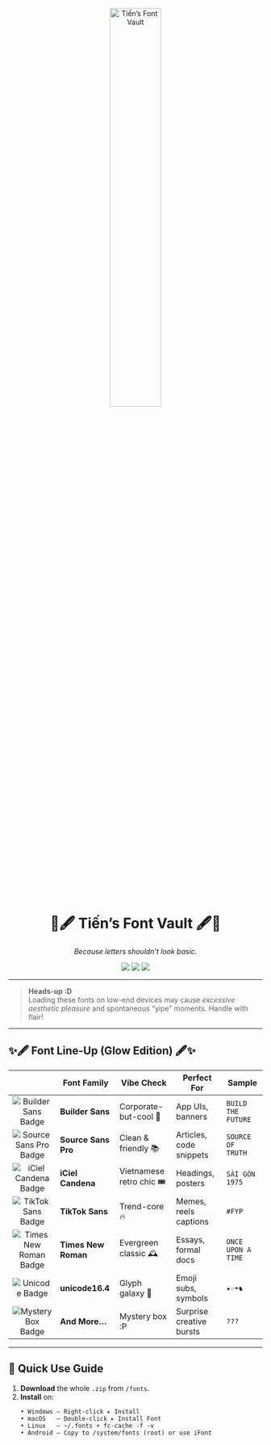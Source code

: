 <p align="center">
  <!-- Swap in your own banner if you like -->
  <img src="resources/fontvault.png" width="45%" alt="Tiến’s Font Vault" />
</p>

<h1 align="center">
  🎨🖋️ <b>Tiến’s Font Vault</b> 🖋️🎨
</h1>

<p align="center">
  <i>Because letters shouldn’t look basic.</i>
</p>

<p align="center">
  <!-- Tiny brag badges, because why not -->
  <img src="https://img.shields.io/badge/Curated_by-Tiến-blueviolet?style=flat-square" />
  <img src="https://img.shields.io/badge/License-Free%20for%20personal%20use-green?style=flat-square" />
  <img src="https://img.shields.io/badge/Unicode-ready-orange?style=flat-square" />
</p>

---

> **Heads-up :D**  
> Loading these fonts on low-end devices may cause *excessive aesthetic pleasure* and spontaneous “yipe” moments. Handle with flair!

---

## ✨🖋️ Font Line-Up (Glow Edition) 🖋️✨

| &nbsp; | Font Family | Vibe Check | Perfect For | Sample |
|:--:|---|---|---|---|
| <img src="https://img.shields.io/badge/-Builder%20Sans-FFE075?style=for-the-badge&logo=archicad&logoColor=black" alt="Builder Sans Badge"/> | **Builder Sans** | Corporate-but-cool 🏢 | App UIs, banners | `BUILD THE FUTURE` |
| <img src="https://img.shields.io/badge/-Source%20Sans%20Pro-0FA958?style=for-the-badge&logo=code&logoColor=white" alt="Source Sans Pro Badge"/> | **Source Sans Pro** | Clean & friendly 📚 | Articles, code snippets | `SOURCE OF TRUTH` |
| <img src="https://img.shields.io/badge/-iCiel%20Candena-D21F3C?style=for-the-badge&logo=retroarch&logoColor=white" alt="iCiel Candena Badge"/> | **iCiel Candena** | Vietnamese retro chic 🎟️ | Headings, posters | `SÀI GÒN 1975` |
| <img src="https://img.shields.io/badge/-TikTok%20Sans-000000?style=for-the-badge&logo=tiktok&logoColor=white" alt="TikTok Sans Badge"/> | **TikTok Sans** | Trend-core 🔥 | Memes, reels captions | `#FYP` |
| <img src="https://img.shields.io/badge/-Times%20New%20Roman-21409A?style=for-the-badge&logo=readthedocs&logoColor=white" alt="Times New Roman Badge"/> | **Times New Roman** | Evergreen classic 🕰️ | Essays, formal docs | `ONCE UPON A TIME` |
| <img src="https://img.shields.io/badge/-unicode16.4-8A2BE2?style=for-the-badge&logo=unitednations&logoColor=white" alt="Unicode Badge"/> | **unicode16.4** | Glyph galaxy 🌌 | Emoji subs, symbols | `★☆☂︎♞` |
| <img src="https://img.shields.io/badge/-And%20More…-FF69B4?style=for-the-badge&logo=sparkles&logoColor=white" alt="Mystery Box Badge"/> | **And More…** | Mystery box :P | Surprise creative bursts | `???` |

---

## 🔧 Quick Use Guide

1. **Download** the whole `.zip` from `/fonts`.
2. **Install** on:
   ```text
   • Windows — Right-click ▸ Install
   • macOS   — Double-click ▸ Install Font
   • Linux   — ~/.fonts + fc-cache -f -v
   • Android — Copy to /system/fonts (root) or use iFont
